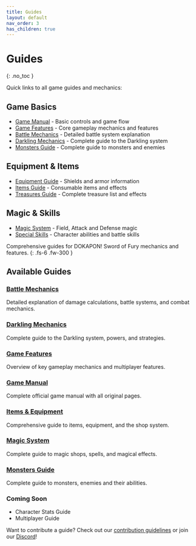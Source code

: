 ```yaml
---
title: Guides
layout: default
nav_order: 3
has_children: true
---
```


# Guides
{: .no_toc }

Quick links to all game guides and mechanics:

## Game Basics
- [Game Manual](game-manual.md) - Basic controls and game flow
- [Game Features](game-features.md) - Core gameplay mechanics and features
- [Battle Mechanics](battle-mechanics.md) - Detailed battle system explanation
- [Darkling Mechanics](darkling-mechanics.md) - Complete guide to the Darkling system
- [Monsters Guide](monsters.md) - Complete guide to monsters and enemies

## Equipment & Items
- [Equipment Guide](equipment.md) - Shields and armor information
- [Items Guide](items.md) - Consumable items and effects
- [Treasures Guide](treasures.md) - Complete treasure list and effects

## Magic & Skills
- [Magic System](magic.md) - Field, Attack and Defense magic
- [Special Skills](special-skills.md) - Character abilities and battle skills

Comprehensive guides for DOKAPON! Sword of Fury mechanics and features.
{: .fs-6 .fw-300 }

## Available Guides

### [Battle Mechanics](battle-mechanics)
Detailed explanation of damage calculations, battle systems, and combat mechanics.

### [Darkling Mechanics](darkling-mechanics)
Complete guide to the Darkling system, powers, and strategies.

### [Game Features](game-features)
Overview of key gameplay mechanics and multiplayer features.

### [Game Manual](game-manual)
Complete official game manual with all original pages.

### [Items & Equipment](items)
Comprehensive guide to items, equipment, and the shop system.

### [Magic System](magic)
Complete guide to magic shops, spells, and magical effects.

### [Monsters Guide](monsters)
Complete guide to monsters, enemies and their abilities.

### Coming Soon
- Character Stats Guide
- Multiplayer Guide

Want to contribute a guide? Check out our [contribution guidelines](../contributing) or join our [Discord](https://discord.gg/HCrYwScDg5)! 